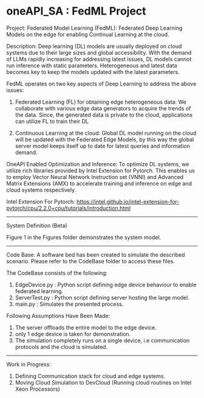 # oneAPI_SA : FedML Project

Project: Federated Model Learning (FedML): Federated Deep Learning Models on the edge for enabling Continual Learning at the cloud.

Description: Deep learning (DL) models are usually deployed on cloud systems due to their large sizes and global accessibility.
With the demand of LLMs rapidly increasing for addressing latest issues, DL models cannot run inference with static parameters. Heterogeneous and latest data becomes key to keep the models updated with the latest parameters.
 
FedML operates on two key aspects of Deep Learning to address the above issues:

1) Federated Learning (FL) for obtaining edge heterogeneous data: We collaborate with various edge data generators to acquire the trends of the data. Since, the generated data is private to the cloud, applications can utilize FL to train their DL
 
2) Continuous Learning at the cloud: Global DL model running on the cloud will be updated with the Federated Edge Models, by this way the global server model keeps itself up to date for latest queries and information demand.

OneAPI Enabled Optimization and Inference: To optimize DL systems, we utilize rich libraries provided by Intel Extension for Pytorch. This enables us to employ Vector Neural Network Instruction set (VNNI) and Advanced Matrix Extensions (AMX) to accelerate training and inference on edge and cloud systems respectively.

Intel Extension For Pytorch: https://intel.github.io/intel-extension-for-pytorch/cpu/2.2.0+cpu/tutorials/introduction.html


---------------------------------------------------------------------------------------------------------------------------------------------------------------
System Definition (Beta)

Figure 1 in the Figures folder demonstrates the system model.

---------------------------------------------------------------------------------------------------------------------------------------------------------------

Code Base:
A software bed has been created to simulate the described scenario. Please refer to the CodeBase folder to access these files.

The CodeBase consists of the following:
1) EdgeDevice.py : Python script defining edge device behaviour to enable federated learning.
2) ServerTest.py : Python script defining server hosting the large model.
3) main.py : Simulates the presented process.

Following Assumptions Have Been Made:
1) The server offloads the entire model to the edge device.
2) only 1 edge device is taken for demonstration.
3) The simulation completely runs on a single device, i.e communication protocols and the cloud is simulated.

-------------------------------------------------------------------------------------------------------------------------------------------------------------

Work in Progress:

1) Defining Communication stack for cloud and edge systems.
2) Moving Cloud Simulation to DevCloud (Running cloud routines on Intel Xeon Processors)
